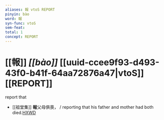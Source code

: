 ```yaml
---
aliases: 報 vtoS REPORT
pinyin: bào
word: 報
syn-func: vtoS
sem-feat: 
total: 1
concept: REPORT 
---
```

# [[報]] *[[bào]]*  [[uuid-ccee9f93-d493-43f0-b41f-64aa72876a47|vtoS]] [[REPORT]]
report that
 - [[祖堂集]] **報**父母俱喪， / reporting that his father and mother had both died.[HXWD](https://hxwd.org/textview.html?location=KR6q0002_Yan_003-1113a.9)